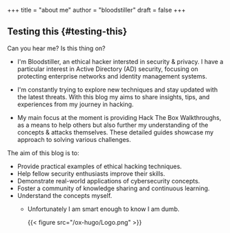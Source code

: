 +++
title = "about me"
author = "bloodstiller"
draft = false
+++

## Testing this {#testing-this}

Can you hear me? Is this thing on?

- I'm Bloodstiller, an ethical hacker intersted in security & privacy. I have a particular interest in Active Directory (AD) security, focusing on protecting enterprise networks and identity management systems.

- I'm constantly trying to explore new techniques and stay updated with the latest threats. With this blog my aims to share insights, tips, and experiences from my journey in hacking. 

- My main focus at the moment is providing Hack The Box Walkthroughs, as a means to help others but also further my understanding of the concepts & attacks themselves. These detailed guides showcase my approach to solving various challenges.

The aim of this blog is to:

- Provide practical examples of ethical hacking techniques.
- Help fellow security enthusiasts improve their skills.
- Demonstrate real-world applications of cybersecurity concepts.
- Foster a community of knowledge sharing and continuous learning.
- Understand the concepts myself. 
  - Unfortunately I am smart enough to know I am dumb. 



    {{< figure src="/ox-hugo/Logo.png" >}}
